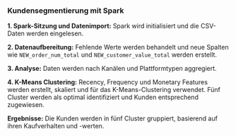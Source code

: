 ### Kundensegmentierung mit Spark

**1. Spark-Sitzung und Datenimport:**
Spark wird initialisiert und die CSV-Daten werden eingelesen.

**2. Datenaufbereitung:**
Fehlende Werte werden behandelt und neue Spalten wie `NEW_order_num_total` und `NEW_customer_value_total` werden erstellt.

**3. Analyse:**
Daten werden nach Kanälen und Plattformtypen aggregiert.

**4. K-Means Clustering:**
Recency, Frequency und Monetary Features werden erstellt, skaliert und für das K-Means-Clustering verwendet. Fünf Cluster werden als optimal identifiziert und Kunden entsprechend zugewiesen.

**Ergebnisse:**
Die Kunden werden in fünf Cluster gruppiert, basierend auf ihren Kaufverhalten und -werten.
